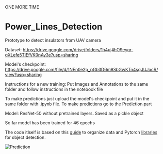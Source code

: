 ONE MORE TIME



# Power_Lines_Detection
Prototype to detect insulators from UAV camera

Dataset: https://drive.google.com/drive/folders/1h4uj4hO9eyqr-qXLefe5TiEfVK0nAy3e?usp=sharing

Model's checkpoint: https://drive.google.com/file/d/1NEn0e2p_pGb0D6m9SbGwKTn4sgJUJocR/view?usp=sharing

Instructions for a new training: Put Images and Annotations to the same folder and follow instructions 
in the notebook file

To make predictions just upload the model's checkpoint and put it in the same folder with .ipynb file.
To make predictions go to the Prediction part 

Model: ResNet-50 without pretrained layers. Saved as a pickle object

So far model has been trained for 46 epochs

The code itlself is based on this [guide](https://programmer.group/train-your-faster-rcnn-target-detection-model-using-pytorch.html) to organize data and 
Pytorch [libraries](https://github.com/pytorch/vision/tree/master/references/detection) for object detection.

![Prediction](examples/prediction.jpeg?raw=true "Title")
